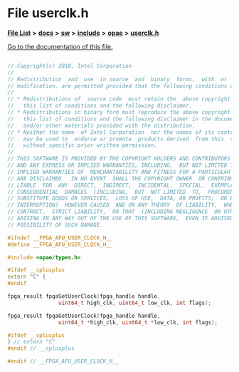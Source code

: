 
# File userclk.h

[**File List**](files.md) **>** [**docs**](dir_49e56c817e5e54854c35e136979f97ca.md) **>** [**sw**](dir_55721a669a8e0900d975c02921addb49.md) **>** [**include**](dir_97b4588afba69bf89bbe554642ac6431.md) **>** [**opae**](dir_ade97cd9199f278c0723672dd8647ba4.md) **>** [**userclk.h**](userclk_8h.md)

[Go to the documentation of this file.](userclk_8h.md) 

```C++

// Copyright(c) 2018, Intel Corporation
//
// Redistribution  and  use  in source  and  binary  forms,  with  or  without
// modification, are permitted provided that the following conditions are met:
//
// * Redistributions of  source code  must retain the  above copyright notice,
//   this list of conditions and the following disclaimer.
// * Redistributions in binary form must reproduce the above copyright notice,
//   this list of conditions and the following disclaimer in the documentation
//   and/or other materials provided with the distribution.
// * Neither the name  of Intel Corporation  nor the names of its contributors
//   may be used to  endorse or promote  products derived  from this  software
//   without specific prior written permission.
//
// THIS SOFTWARE IS PROVIDED BY THE COPYRIGHT HOLDERS AND CONTRIBUTORS "AS IS"
// AND ANY EXPRESS OR IMPLIED WARRANTIES, INCLUDING,  BUT NOT LIMITED TO,  THE
// IMPLIED WARRANTIES OF  MERCHANTABILITY AND FITNESS FOR A PARTICULAR PURPOSE
// ARE DISCLAIMED.  IN NO EVENT  SHALL THE COPYRIGHT OWNER  OR CONTRIBUTORS BE
// LIABLE  FOR  ANY  DIRECT,  INDIRECT,  INCIDENTAL,  SPECIAL,  EXEMPLARY,  OR
// CONSEQUENTIAL  DAMAGES  (INCLUDING,  BUT  NOT LIMITED  TO,  PROCUREMENT  OF
// SUBSTITUTE GOODS OR SERVICES;  LOSS OF USE,  DATA, OR PROFITS;  OR BUSINESS
// INTERRUPTION)  HOWEVER CAUSED  AND ON ANY THEORY  OF LIABILITY,  WHETHER IN
// CONTRACT,  STRICT LIABILITY,  OR TORT  (INCLUDING NEGLIGENCE  OR OTHERWISE)
// ARISING IN ANY WAY OUT OF THE USE OF THIS SOFTWARE,  EVEN IF ADVISED OF THE
// POSSIBILITY OF SUCH DAMAGE.

#ifndef __FPGA_AFU_USER_CLOCK_H__
#define __FPGA_AFU_USER_CLOCK_H__

#include <opae/types.h>

#ifdef __cplusplus
extern "C" {
#endif

fpga_result fpgaSetUserClock(fpga_handle handle,
                uint64_t high_clk, uint64_t low_clk, int flags);

fpga_result fpgaGetUserClock(fpga_handle handle,
                uint64_t *high_clk, uint64_t *low_clk, int flags);

#ifdef __cplusplus
} // extern "C"
#endif // __cplusplus

#endif // __FPGA_AFU_USER_CLOCK_H__

```